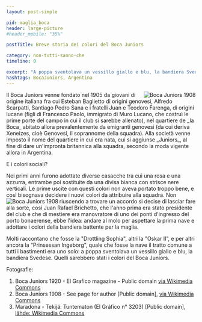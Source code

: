 ```yaml
---
layout: post-simple

pid: maglia_boca
header: large-picture
#header_mobile: "35%"

postTitle: Breve storia dei colori del Boca Juniors

category: non-tutti-sanno-che
timeline: 0

excerpt: "A poppa sventolava un vessillo giallo e blu, la bandiera Svedese. Quelli sarebbero stati i colori del Boca Juniors."
hashtags: BocaJuniors, Argentina
---
```

<img class="responsive-img border margin-1em w60" src="https://upload.wikimedia.org/wikipedia/commons/thumb/f/f6/Boca_juniors_1908.jpg/640px-Boca_juniors_1908.jpg" alt="Boca Juniors 1908" align="right"/>
Il Boca Juniors venne fondato nel 1905 da giovani di origine italiana fra cui Esteban Baglietto di origini genovesi, Alfredo
  Scarpatti, Santiago Pedro Sana e i fratelli
  Juan e Teodoro Farenga, di origini lucane
  (figli di Francesco Paolo, immigrato di Muro
  Lucano, che costruì le prime porte del campo
  in cui il club si sarebbe allenato), nel
  quartiere de _la Boca_ abitato allora
  prevalentemente da emigranti genovesi (da
  cui deriva Xeneizes, cioè Genovesi, il
  soprannome della squadra).
  Alla società venne imposto il nome del
  quartiere in cui era nata, cui si aggiunse
  _Juniors_, al fine di dare un'impronta
  britannica alla squadra, secondo la moda
vigente allora in Argentina.

E i colori sociali?


Nei primi anni furono adottate diverse casacche tra cui una rosa e una azzurra, entrambe poi sostituite da una divisa bianca con strisce nere verticali. Le prime uscite con questi colori non aveva portato troppo bene, e così bisognava decidere i nuovi colori da attribuire alla squadra.
<img class="responsive-img border margin-1em w30" src="https://upload.wikimedia.org/wikipedia/commons/0/0e/Maradona_eg_3203.jpg" alt="Boca Juniors 1908" align="left"/>
Non riuscendo a trovare un accordo si decise di lasciar fare alla sorte, così Juan Rafael Brichetto, che l'anno prima era stato presidente del club e che di mestiere era manovratore di uno dei ponti d'ingresso del porto bonaerense, ebbe l'idea: andare al molo per aspettare la prima nave e adottare i colori della bandiera battente per la maglia.



Molti raccontano che fosse la "Drottling Sophia", altri la "Oskar II”, e per altri ancora la “Prinsessan Ingeborg”, quale che fosse la nave il tratto comune a tutti i bastimenti era uno solo: a poppa sventolava un vessillo giallo e blu, la bandiera Svedese. Quelli sarebbero stati i colori del Boca Juniors.




<div class="post-disclaimer" style="clear:both;width: 100%">
Fotografie:
<ol>
	<li>Boca Juniors 1920 - El Grafico magazine - Public domain <a href="https://commons.wikimedia.org/wiki/File:Boca_1920.jpg">via Wikimedia Commons</a></li>
  <li>Boca Juniors 1908 - See page for author [Public domain], <a href="https://commons.wikimedia.org/wiki/File:Boca_juniors_1908.jpg">via Wikimedia Commons</a></li>
	<li>Maradona - Tekijä: Tuntematon (El Gráfico n° 3203) [Public domain], <a href="https://commons.wikimedia.org/wiki/File:Maradona_eg_3203.jpg">lähde: Wikimedia Commons</a></li>
</ol>
</div>

